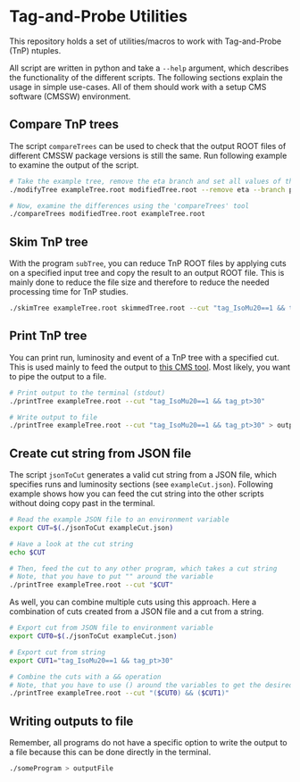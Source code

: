 # Tag-and-Probe Utilities

This repository holds a set of utilities/macros to work with Tag-and-Probe (TnP) ntuples.

All script are written in python and take a `--help` argument, which describes the functionality of the different scripts. The following sections explain the usage in simple use-cases. All of them should work with a setup CMS software (CMSSW) environment.

## Compare TnP trees

The script `compareTrees` can be used to check that the output ROOT files of different CMSSW package versions is still the same. Run following example to examine the output of the script.

```bash
# Take the example tree, remove the eta branch and set all values of the pt branch to zero
./modifyTree exampleTree.root modifiedTree.root --remove eta --branch pt

# Now, examine the differences using the 'compareTrees' tool
./compareTrees modifiedTree.root exampleTree.root
```
## Skim TnP tree

With the program `subTree`, you can reduce TnP ROOT files by applying cuts on a specified input tree and copy the result to an output ROOT file. This is mainly done to reduce the file size and therefore to reduce the needed processing time for TnP studies.

```bash
./skimTree exampleTree.root skimmedTree.root --cut "tag_IsoMu20==1 && tag_pt>30"
```

## Print TnP tree

You can print run, luminosity and event of a TnP tree with a specified cut. This is used mainly to feed the output to [this CMS tool](https://twiki.cern.ch/twiki/bin/view/CMSPublic/WorkBookPickEvents). Most likely, you want to pipe the output to a file.

```bash
# Print output to the terminal (stdout)
./printTree exampleTree.root --cut "tag_IsoMu20==1 && tag_pt>30"

# Write output to file
./printTree exampleTree.root --cut "tag_IsoMu20==1 && tag_pt>30" > outputFile
```

## Create cut string from JSON file

The script `jsonToCut` generates a valid cut string from a JSON file, which specifies runs and luminosity sections (see `exampleCut.json`). Following example shows how you can feed the cut string into the other scripts without doing copy past in the terminal.

```bash
# Read the example JSON file to an environment variable
export CUT=$(./jsonToCut exampleCut.json)

# Have a look at the cut string
echo $CUT

# Then, feed the cut to any other program, which takes a cut string
# Note, that you have to put "" around the variable
./printTree exampleTree.root --cut "$CUT"
```

As well, you can combine multiple cuts using this approach. Here a combination of cuts created from a JSON file and a cut from a string.

```bash
# Export cut from JSON file to environment variable
export CUT0=$(./jsonToCut exampleCut.json)

# Export cut from string
export CUT1="tag_IsoMu20==1 && tag_pt>30"

# Combine the cuts with a && operation
# Note, that you have to use () around the variables to get the desired logic!
./printTree exampleTree.root --cut "($CUT0) && ($CUT1)"
```

## Writing outputs to file

Remember, all programs do not have a specific option to write the output to a file because this can be done directly in the terminal.

```bash
./someProgram > outputFile
```
